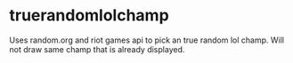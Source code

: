 # truerandomlolchamp
Uses random.org and riot games api to pick an true random lol champ.
Will not draw same champ that is already displayed.
